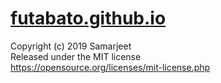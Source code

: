 # [futabato.github.io](https://futabato.github.io)  


Copyright (c) 2019 Samarjeet  
Released under the MIT license  
https://opensource.org/licenses/mit-license.php  